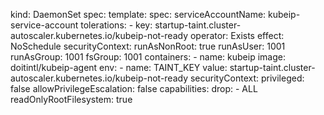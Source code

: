 kind: DaemonSet
spec:
  template:
    spec:
      serviceAccountName: kubeip-service-account
      tolerations:
        - key: startup-taint.cluster-autoscaler.kubernetes.io/kubeip-not-ready
          operator: Exists
          effect: NoSchedule
      securityContext:
        runAsNonRoot: true
        runAsUser: 1001
        runAsGroup: 1001
        fsGroup: 1001
      containers:
        - name: kubeip
          image: doitintl/kubeip-agent
          env:
            - name: TAINT_KEY
              value: startup-taint.cluster-autoscaler.kubernetes.io/kubeip-not-ready
          securityContext:
            privileged: false
            allowPrivilegeEscalation: false
            capabilities:
              drop:
                - ALL
            readOnlyRootFilesystem: true